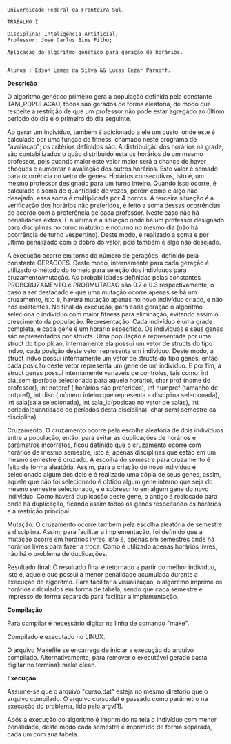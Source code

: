 	Universidade Federal da Fronteira Sul.
 
	TRABALHO I
   
	Disciplina: Inteligência Artificial;
	Professor: José Carlos Bins Filho;
    
	Aplicação do algoritmo genético para geração de horários. 
 	

	Alunos : Edson Lemes da Silva && Lucas Cezar Parnoff.

**Descrição**

O algoritmo genético primeiro gera a população definida pela constante TAM_POPULACAO, todos
são gerados de forma aleatória, de modo que respeite a restrição de que um professor
não pode estar agregado ao último período do dia e o primeiro do dia seguinte.

Ao gerar um indivíduo, também é adicionado a ele um custo, onde este é calculado
por uma função de fitness, chamado neste programa de "avaliacao"; os critérios definidos
são: 
	A distribuição dos horários na grade, são contabilizados o quão distribuído esta
os horários de um mesmo professor, pois quando maior este valor maior será a chance
de haver choques e aumentar a avaliação dos outros horários. Este valor é somado para
ocorrência no vetor de genes.
	Horários consecutivos, isto é, um mesmo professor designado para um turno inteiro.
Quando isso ocorre, é calculado a soma de quantidade de vezes, porém como é algo não desejado,
essa soma é multiplicada por 4 pontos.
	A terceira situação é a verificação dos horários não preferidos, é feito a soma
dessas ocorrências de acordo com a preferência de cada professor. Neste caso não há
penalidades extras.
	E a última é a situação onde há um professor designado para disciplinas no turno
matutino e noturno no mesmo dia (não há ocorrência de turno vespertino). Deste modo,
é realizado a soma e por último penalizado com o dobro do valor, pois também é algo
não desejado.   

A execução ocorre em torno do número de gerações, definido pela constante GERACOES. Deste modo,
internamente para cada geração é utilizado o método do torneio para seleção dos
indivíduos para cruzamento/mutação.
As probabilidades definidas pelas constantes PROBCRUZAMENTO e PROBMUTACAO são 0.7 e 0.3
respectivamente; o caso a ser destacado é que uma mutação ocorre apenas se há um cruzamento,
isto é, haverá mutação apenas no novo indivíduo criado, e não nos existentes. 
No final da execução, para cada geração o algoritmo seleciona o indivíduo com maior
fitness para eliminação, evitando assim o crescimento da população.
Representação: Cada indivíduo é uma grade completa, e cada gene é um horário específico.
Os indivíduos e seus genes são representados por structs.
Uma população é representada por uma struct do tipo plcao, internamente
ela possui um vetor de structs do tipo indvo, cada posição deste vetor representa
um indivíduo. Deste modo, a struct indvo possui internamente um vetor de structs
do tipo genes, então cada posição deste vetor representa um gene de um indivíduo. E 
por fim, a struct genes possui internamente variaveis de controles, tais como:
int dia_sem (período selecionado para aquele horário), char prof (nome do professor),
int notpref ( horários não preferidos), int numpref (tamanho de notpref), int disc (
número inteiro que representa a disciplina selecionada), int sala(sala selecionada),
int sala_id(posicao no vetor de salas), int periodo(quantidade de períodos desta disciplina),
char sem( semestre da disciplina).

Cruzamento: O cruzamento ocorre pela escolha aleatória de dois indivíduos entre a população,
então, para evitar as duplicações de horários e parâmetros incorretos, ficou definido
que o cruzamento ocorre com horários de mesmo semestre, isto é, apenas disciplinas
que estão em um mesmo semestre é cruzado. A escolha do semestre para cruzamento é feito de 
forma aleatória.
Assim, para a criação do novo indivíduo é selecionado algum dos dois e é realizado uma
cópia de seus genes, assim, aquele que não foi selecionado é obtido algum gene interno
que seja do mesmo semestre selecionado, e é sobrescrito em algum gene do novo indivíduo.
Como haverá duplicação deste gene, o antigo é realocado para onde há duplicação, ficando
assim todos os genes respeitando os horários e a restrição principal.

Mutação: O cruzamento ocorre também pela escolha aleatória de semestre e disciplina. Assim,
para facilitar a implementação, foi definido que a mutação ocorre em horários livres,
isto é, apenas em semestres onde há horários livres para fazer a troca. Como é utilizado
apenas horários livres, não há o problema de duplicações.

Resultado final: O resultado final é retornado a partir do melhor indivíduo, isto é, aquele
que possui a menor penalidade acumulada durante a execução do algoritmo. Para facilitar
a visualização, o algoritmo imprime os horários calculados em forma de tabela, sendo
que cada semestre é impresso de forma separada para facilitar a implementação.

**Compilação**

Para compilar é necessário digitar na linha de comando "make".

Compilado e executado no LINUX.

O arquivo Makefile se encarrega de iniciar a execução do arquivo compilado.
Alternativamente, para remover o executável gerado basta digitar no terminal: make clean.

**Execução**

Assume-se que o arquivo "curso.dat" esteja no mesmo diretório que o arquivo compilado.
O arquivo curso.dat é passado como parâmetro na execução do problema, lido pelo argv[1].

Após a execução do algoritmo é imprimido na tela o indivíduo com menor penalidade,
deste modo cada semestre é imprimido de forma separada, cada um com sua tabela.